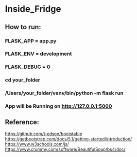 # Inside_Fridge
## How to run:
### FLASK_APP = app.py
### FLASK_ENV = development
### FLASK_DEBUG = 0
### cd your_folder
### /Users/your_folder/venv/bin/python -m flask run
### App will be Running on http://127.0.0.1:5000

 
## Reference:

https://github.com/t-edson/bootstable
https://getbootstrap.com/docs/5.1/getting-started/introduction/
https://www.w3schools.com/js/
https://www.crummy.com/software/BeautifulSoup/bs4/doc/
